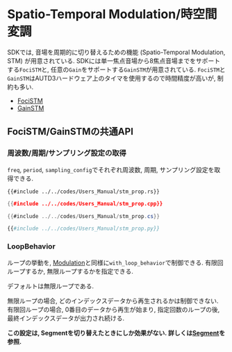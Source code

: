 # Spatio-Temporal Modulation/時空間変調

SDKでは, 音場を周期的に切り替えるための機能 (Spatio-Temporal Modulation, STM) が用意されている.
SDKには単一焦点音場から8焦点音場までをサポートする`FociSTM`と, 任意の`Gain`をサポートする`GainSTM`が用意されている.
`FociSTM`と`GainSTM`はAUTD3ハードウェア上のタイマを使用するので時間精度が高いが, 制約も多い.

- [FociSTM](./stm/focus.md)
- [GainSTM](./stm/gain.md)

## FociSTM/GainSTMの共通API

### 周波数/周期/サンプリング設定の取得

`freq`, `period`, `sampling_config`でそれぞれ周波数, 周期, サンプリング設定を取得できる.

```rust,edition2021
{{#include ../../codes/Users_Manual/stm_prop.rs}}
```

```cpp
{{#include ../../codes/Users_Manual/stm_prop.cpp}}
```

```cs
{{#include ../../codes/Users_Manual/stm_prop.cs}}
```

```python
{{#include ../../codes/Users_Manual/stm_prop.py}}
```

### LoopBehavior

ループの挙動を, [Modulation](./modulation.md#loopbehavior)と同様に`with_loop_behavior`で制御できる.
有限回ループするか, 無限ループするかを指定できる.

デフォルトは無限ループである.

無限ループの場合, どのインデックスデータから再生されるかは制御できない.
有限回ループの場合, 0番目のデータから再生が始まり, 指定回数のループの後, 最終インデックスデータが出力され続ける.

**この設定は, Segmentを切り替えたときにしか効果がない. 詳しくは[Segment](./segment.md)を参照.**
